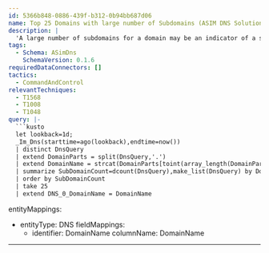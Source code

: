 ```yaml
---
id: 5366b848-0886-439f-b312-0b94bb687d06
name: Top 25 Domains with large number of Subdomains (ASIM DNS Solution)
description: |
  'A large number of subdomains for a domain may be an indicator of a suspicious domain. This query returns the top 25 domains by number of subdomains.'
tags:
  - Schema: ASimDns
    SchemaVersion: 0.1.6
requiredDataConnectors: []
tactics:
  - CommandAndControl
relevantTechniques:
  - T1568
  - T1008
  - T1048
query: |-
  ```kusto
  let lookback=1d;
  _Im_Dns(starttime=ago(lookback),endtime=now())
  | distinct DnsQuery
  | extend DomainParts = split(DnsQuery,'.')
  | extend DomainName = strcat(DomainParts[toint(array_length(DomainParts)-2)],'.',DomainParts[toint(array_length(DomainParts)-1)])
  | summarize SubDomainCount=dcount(DnsQuery),make_list(DnsQuery) by DomainName
  | order by SubDomainCount
  | take 25
  | extend DNS_0_DomainName = DomainName
  ```
entityMappings:
  - entityType: DNS
    fieldMappings:
      - identifier: DomainName
        columnName: DomainName
---
```


